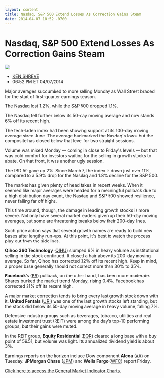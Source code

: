 ```yaml
---
layout: content
title: Nasdaq, S&P 500 Extend Losses As Correction Gains Steam
date: 2014-04-07 18:52 -0700
---
```



Nasdaq, S&P 500 Extend Losses As Correction Gains Steam
========================================================


![](https://www.investors.com/wp-content/uploads/ibd-migrated-images/MPv_140408_635324813295914611.png)

* [KEN SHREVE](https://www.investors.com/author/shrevek/ "Posts by KEN SHREVE")
* 06:52 PM ET 04/07/2014




Major averages succumbed to more selling Monday as Wall Street braced for the start of first-quarter earnings season.

  

The Nasdaq lost 1.2%, while the S&P 500 dropped 1.1%.

  

The Nasdaq fell further below its 50-day moving average and now stands 6% off its recent high.

  

The tech-laden index had been showing support at its 100-day moving average since June. The average had marked the Nasdaq's lows, but the composite has closed below that level for two straight sessions.

  

Volume was mixed Monday — coming in close to Friday's levels — but that was cold comfort for investors waiting for the selling in growth stocks to abate. On that front, it was another ugly session.

  

The IBD 50 gave up 2%. Since March 7, the index is down just over 11%, compared to a 5.9% drop for the Nasdaq and 1.8% decline for the S&P 500.

  

The market has given plenty of head fakes in recent weeks. When it seemed like major averages were headed for a meaningful pullback due to a high distribution day count, the Nasdaq and S&P 500 showed resilience, never falling far off highs.

  

This time around, though, the damage in leading growth stocks is more severe. Not only have several market leaders given up their 50-day moving averages, but some are threatening breaks below their 200-day lines.

  

Such price action says that several growth names are ready to build new bases after lengthy run-ups. At this point, it's best to watch the process play out from the sidelines.

  

**Qihoo 360 Technology** ([QIHU](https://research.investors.com/quote.aspx?symbol=QIHU)) slumped 6% in heavy volume as institutional selling in the stock continued. It closed a hair above its 200-day moving average. So far, Qihoo has corrected 32% off its recent high. Keep in mind, a proper base generally should not correct more than 30% to 35%.

  

**Facebook**'s ([FB](https://research.investors.com/quote.aspx?symbol=FB)) pullback, on the other hand, has been more moderate. Shares bucked the market trend Monday, rising 0.4%. Facebook has corrected 21% off its recent high.

  

A major market correction tends to bring every last growth stock down with it. **United Rentals** ([URI](https://research.investors.com/quote.aspx?symbol=URI)) was one of the last growth stocks left standing, but the stock slid below its 50-day moving average in heavy volume, falling 7%.

  

Defensive industry groups such as beverages, tobacco, utilities and real estate investment trust (REIT) were among the day's top-10 performing groups, but their gains were muted.

  

In the REIT group, **Equity Residential** ([EQR](https://research.investors.com/quote.aspx?symbol=EQR)) cleared a long base with a buy point of 59.51, but volume was light. Its annualized dividend yield is about 3%.

  

Earnings reports on the horizon include Dow component **Alcoa** ([AA](https://research.investors.com/quote.aspx?symbol=AA)) on Tuesday. **JPMorgan Chase** ([JPM](https://research.investors.com/quote.aspx?symbol=JPM)) and **Wells Fargo** ([WFC](https://research.investors.com/quote.aspx?symbol=WFC)) report Friday.

  

[Click here to access the General Market Indicator Charts](https://www.investors.com/pdf/GMI_040814.pdf).




